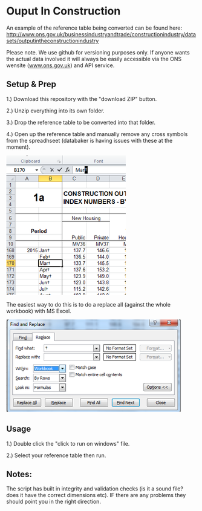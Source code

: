 # Ouput In Construction

An example of the reference table being converted can be found here: http://www.ons.gov.uk/businessindustryandtrade/constructionindustry/datasets/outputintheconstructionindustry

Please note. We use github for versioning purposes only. If anyone wants the actual data involved it will always be easily accessible via the ONS wensite (www.ons.gov.uk) and API service.


## Setup & Prep
1.) Download this repository with the "download ZIP" button.

2.) Unzip everything into its own folder.

3.) Drop the reference table to be converted into that folder.

4.) Open up the reference table and manually remove any cross symbols from the spreadhseet (databaker is having issues with these at the moment).

![alt tag](/images/cross.png)

The easiest way to do this is to do a replace all (against the whole workbook) with MS Excel.

![alt tag](/images/replace.png)


## Usage
1.) Double click the "click to run on windows" file.

2.) Select your reference table then run.

## Notes:
The script has built in integrity and validation checks (is it a sound file? does it have the correct dimensions etc). IF there are any problems they should point you in the right direction.

